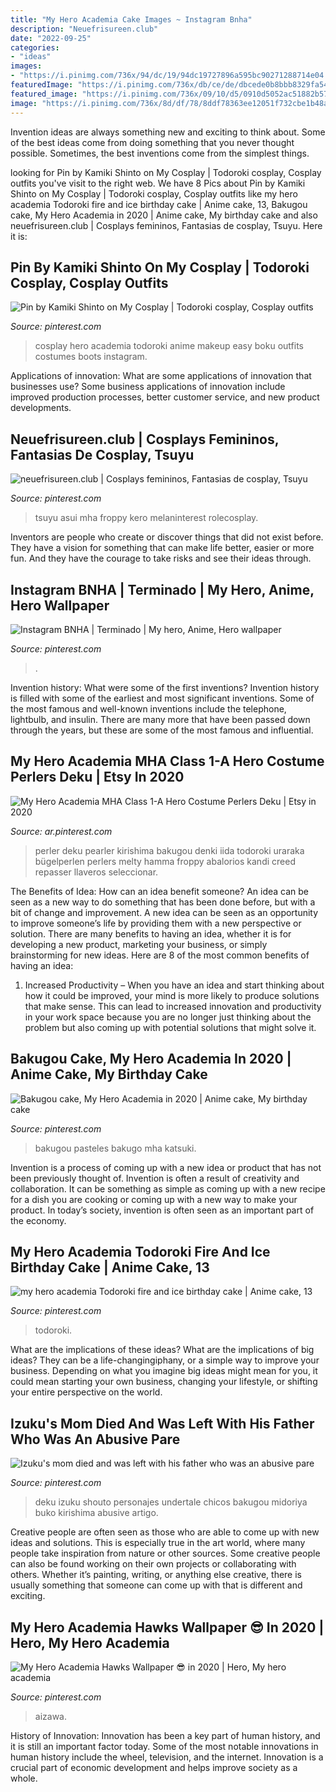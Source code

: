 ```yaml
---
title: "My Hero Academia Cake Images ~ Instagram Bnha"
description: "Neuefrisureen.club"
date: "2022-09-25"
categories:
- "ideas"
images:
- "https://i.pinimg.com/736x/94/dc/19/94dc19727896a595bc90271288714e04.jpg"
featuredImage: "https://i.pinimg.com/736x/db/ce/de/dbcede0b8bbb8329fa54fece4d0d956c.jpg"
featured_image: "https://i.pinimg.com/736x/09/10/d5/0910d5052ac51882b571773927d47695.jpg"
image: "https://i.pinimg.com/736x/8d/df/78/8ddf78363ee12051f732cbe1b48a9ee1--my-hero-academia-cosplay-costumes.jpg"
---
```



Invention ideas are always something new and exciting to think about. Some of the best ideas come from doing something that you never thought possible. Sometimes, the best inventions come from the simplest things.

	

		
looking for Pin by Kamiki Shinto on My Cosplay | Todoroki cosplay, Cosplay outfits you've visit to the right web. We have 8 Pics about Pin by Kamiki Shinto on My Cosplay | Todoroki cosplay, Cosplay outfits like my hero academia Todoroki fire and ice birthday cake | Anime cake, 13, Bakugou cake, My Hero Academia in 2020 | Anime cake, My birthday cake and also neuefrisureen.club | Cosplays femininos, Fantasias de cosplay, Tsuyu. Here it is:
		
    
## Pin By Kamiki Shinto On My Cosplay | Todoroki Cosplay, Cosplay Outfits

<img loading=lazy src="https://i.pinimg.com/736x/8d/df/78/8ddf78363ee12051f732cbe1b48a9ee1--my-hero-academia-cosplay-costumes.jpg" onerror="this.onerror=null;this.src='https://tse3.mm.bing.net/th?id=OIP.nOS8OkO-Tg1s8Pk6FUkfVAHaLS&amp;pid=15.1';" alt="Pin by Kamiki Shinto on My Cosplay | Todoroki cosplay, Cosplay outfits">

_Source: pinterest.com_

>cosplay hero academia todoroki anime makeup easy boku outfits costumes boots instagram. 

	

Applications of innovation: What are some applications of innovation that businesses use?
Some business applications of innovation include improved production processes, better customer service, and new product developments.

    
## Neuefrisureen.club | Cosplays Femininos, Fantasias De Cosplay, Tsuyu

<img loading=lazy src="https://i.pinimg.com/736x/cb/7e/e9/cb7ee99c3cdf99a0451da682ea4ac8fe.jpg" onerror="this.onerror=null;this.src='https://tse4.mm.bing.net/th?id=OIP.OIPwf09w1kwsPBXfQiwM5wHaJ3&amp;pid=15.1';" alt="neuefrisureen.club | Cosplays femininos, Fantasias de cosplay, Tsuyu">

_Source: pinterest.com_

>tsuyu asui mha froppy kero melaninterest rolecosplay. 

	

Inventors are people who create or discover things that did not exist before. They have a vision for something that can make life better, easier or more fun. And they have the courage to take risks and see their ideas through.

    
## Instagram BNHA | Terminado | My Hero, Anime, Hero Wallpaper

<img loading=lazy src="https://i.pinimg.com/736x/09/10/d5/0910d5052ac51882b571773927d47695.jpg" onerror="this.onerror=null;this.src='https://tse2.mm.bing.net/th?id=OIP.oUym444jIBQmlsCrfDxb7AHaK7&amp;pid=15.1';" alt="Instagram BNHA | Terminado | My hero, Anime, Hero wallpaper">

_Source: pinterest.com_

>. 

	

Invention history: What were some of the first inventions?
Invention history is filled with some of the earliest and most significant inventions. Some of the most famous and well-known inventions include the telephone, lightbulb, and insulin. There are many more that have been passed down through the years, but these are some of the most famous and influential.

    
## My Hero Academia MHA Class 1-A Hero Costume Perlers Deku | Etsy In 2020

<img loading=lazy src="https://i.pinimg.com/736x/94/dc/19/94dc19727896a595bc90271288714e04.jpg" onerror="this.onerror=null;this.src='https://tse2.mm.bing.net/th?id=OIP.r2dtwEHkzb7v8KGZcls5sAHaJ3&amp;pid=15.1';" alt="My Hero Academia MHA Class 1-A Hero Costume Perlers Deku | Etsy in 2020">

_Source: ar.pinterest.com_

>perler deku pearler kirishima bakugou denki iida todoroki uraraka bügelperlen perlers melty hamma froppy abalorios kandi creed repasser llaveros seleccionar. 

	

The Benefits of Idea: How can an idea benefit someone?
An idea can be seen as a new way to do something that has been done before, but with a bit of change and improvement. A new idea can be seen as an opportunity to improve someone’s life by providing them with a new perspective or solution. There are many benefits to having an idea, whether it is for developing a new product, marketing your business, or simply brainstorming for new ideas. Here are 8 of the most common benefits of having an idea: 
1. Increased Productivity – When you have an idea and start thinking about how it could be improved, your mind is more likely to produce solutions that make sense. This can lead to increased innovation and productivity in your work space because you are no longer just thinking about the problem but also coming up with potential solutions that might solve it. 

    
## Bakugou Cake, My Hero Academia In 2020 | Anime Cake, My Birthday Cake

<img loading=lazy src="https://i.pinimg.com/736x/82/b4/77/82b4772412937f5659f39232f0646ed9.jpg" onerror="this.onerror=null;this.src='https://tse4.mm.bing.net/th?id=OIP.24o1rjVViKTNTvzJIhcaDwHaJ3&amp;pid=15.1';" alt="Bakugou cake, My Hero Academia in 2020 | Anime cake, My birthday cake">

_Source: pinterest.com_

>bakugou pasteles bakugo mha katsuki. 

	

Invention is a process of coming up with a new idea or product that has not been previously thought of. Invention is often a result of creativity and collaboration. It can be something as simple as coming up with a new recipe for a dish you are cooking or coming up with a new way to make your product. In today’s society, invention is often seen as an important part of the economy.

    
## My Hero Academia Todoroki Fire And Ice Birthday Cake | Anime Cake, 13

<img loading=lazy src="https://i.pinimg.com/736x/cb/40/ad/cb40ad02179cbc3126aed703e41bbf7c.jpg" onerror="this.onerror=null;this.src='https://tse2.mm.bing.net/th?id=OIP.SqgZbLx9uAk0Y9TGs0a8WwHaLH&amp;pid=15.1';" alt="my hero academia Todoroki fire and ice birthday cake | Anime cake, 13">

_Source: pinterest.com_

>todoroki. 

	

What are the implications of these ideas?
What are the implications of big ideas? They can be a life-changingiphany, or a simple way to improve your business. Depending on what you imagine big ideas might mean for you, it could mean starting your own business, changing your lifestyle, or shifting your entire perspective on the world.

    
## Izuku&#039;s Mom Died And Was Left With His Father Who Was An Abusive Pare

<img loading=lazy src="https://i.pinimg.com/736x/db/ce/de/dbcede0b8bbb8329fa54fece4d0d956c.jpg" onerror="this.onerror=null;this.src='https://tse3.mm.bing.net/th?id=OIP.k3tKs3zhXNbZtsd1aBknwwHaK8&amp;pid=15.1';" alt="Izuku&#039;s mom died and was left with his father who was an abusive pare">

_Source: pinterest.com_

>deku izuku shouto personajes undertale chicos bakugou midoriya buko kirishima abusive artigo. 

	

Creative people are often seen as those who are able to come up with new ideas and solutions. This is especially true in the art world, where many people take inspiration from nature or other sources. Some creative people can also be found working on their own projects or collaborating with others. Whether it’s painting, writing, or anything else creative, there is usually something that someone can come up with that is different and exciting.

    
## My Hero Academia Hawks Wallpaper 😎 In 2020 | Hero, My Hero Academia

<img loading=lazy src="https://i.pinimg.com/736x/e8/45/e6/e845e6a24a5c223812c969c4b112a33b.jpg" onerror="this.onerror=null;this.src='https://tse2.mm.bing.net/th?id=OIP.xZnhuPqJx1txY-zpIf4plQHaPo&amp;pid=15.1';" alt="My Hero Academia Hawks Wallpaper 😎 in 2020 | Hero, My hero academia">

_Source: pinterest.com_

>aizawa. 

	

History of Innovation:
Innovation has been a key part of human history, and it is still an important factor today. Some of the most notable innovations in human history include the wheel, television, and the internet. Innovation is a crucial part of economic development and helps improve society as a whole.


